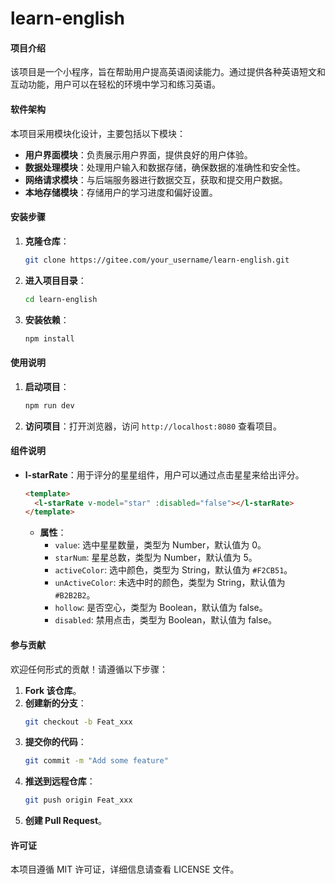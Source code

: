 # learn-english

#### 项目介绍

该项目是一个小程序，旨在帮助用户提高英语阅读能力。通过提供各种英语短文和互动功能，用户可以在轻松的环境中学习和练习英语。

#### 软件架构

本项目采用模块化设计，主要包括以下模块：

- **用户界面模块**：负责展示用户界面，提供良好的用户体验。
- **数据处理模块**：处理用户输入和数据存储，确保数据的准确性和安全性。
- **网络请求模块**：与后端服务器进行数据交互，获取和提交用户数据。
- **本地存储模块**：存储用户的学习进度和偏好设置。

#### 安装步骤

1. **克隆仓库**：
   ```bash
   git clone https://gitee.com/your_username/learn-english.git
   ```
2. **进入项目目录**：
   ```bash
   cd learn-english
   ```
3. **安装依赖**：
   ```bash
   npm install
   ```

#### 使用说明

1. **启动项目**：
   ```bash
   npm run dev
   ```
2. **访问项目**：打开浏览器，访问 `http://localhost:8080` 查看项目。

#### 组件说明

- **l-starRate**：用于评分的星星组件，用户可以通过点击星星来给出评分。
  ```html
  <template>
    <l-starRate v-model="star" :disabled="false"></l-starRate>
  </template>
  ```
  - **属性**：
    - `value`: 选中星星数量，类型为 Number，默认值为 0。
    - `starNum`: 星星总数，类型为 Number，默认值为 5。
    - `activeColor`: 选中颜色，类型为 String，默认值为 `#F2CB51`。
    - `unActiveColor`: 未选中时的颜色，类型为 String，默认值为 `#B2B2B2`。
    - `hollow`: 是否空心，类型为 Boolean，默认值为 false。
    - `disabled`: 禁用点击，类型为 Boolean，默认值为 false。

#### 参与贡献

欢迎任何形式的贡献！请遵循以下步骤：

1. **Fork 该仓库**。
2. **创建新的分支**：
   ```bash
   git checkout -b Feat_xxx
   ```
3. **提交你的代码**：
   ```bash
   git commit -m "Add some feature"
   ```
4. **推送到远程仓库**：
   ```bash
   git push origin Feat_xxx
   ```
5. **创建 Pull Request**。

#### 许可证

本项目遵循 MIT 许可证，详细信息请查看 LICENSE 文件。
